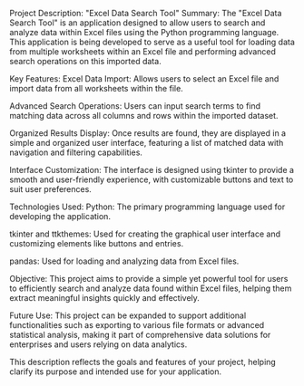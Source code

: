 Project Description: "Excel Data Search Tool"
Summary:
The "Excel Data Search Tool" is an application designed to allow users to search and analyze data within Excel files using the Python programming language. This application is being developed to serve as a useful tool for loading data from multiple worksheets within an Excel file and performing advanced search operations on this imported data.

Key Features:
Excel Data Import: Allows users to select an Excel file and import data from all worksheets within the file.

Advanced Search Operations: Users can input search terms to find matching data across all columns and rows within the imported dataset.

Organized Results Display: Once results are found, they are displayed in a simple and organized user interface, featuring a list of matched data with navigation and filtering capabilities.

Interface Customization: The interface is designed using tkinter to provide a smooth and user-friendly experience, with customizable buttons and text to suit user preferences.

Technologies Used:
Python: The primary programming language used for developing the application.

tkinter and ttkthemes: Used for creating the graphical user interface and customizing elements like buttons and entries.

pandas: Used for loading and analyzing data from Excel files.

Objective:
This project aims to provide a simple yet powerful tool for users to efficiently search and analyze data found within Excel files, helping them extract meaningful insights quickly and effectively.

Future Use:
This project can be expanded to support additional functionalities such as exporting to various file formats or advanced statistical analysis, making it part of comprehensive data solutions for enterprises and users relying on data analytics.

This description reflects the goals and features of your project, helping clarify its purpose and intended use for your application.
